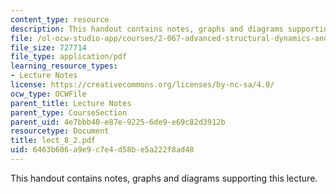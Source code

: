 ```yaml
---
content_type: resource
description: This handout contains notes, graphs and diagrams supporting this lecture.
file: /ol-ocw-studio-app/courses/2-067-advanced-structural-dynamics-and-acoustics-13-811-spring-2004/6463b606a9e9c7e4d58be5a222f8ad48_lect_8_2.pdf
file_size: 727714
file_type: application/pdf
learning_resource_types:
- Lecture Notes
license: https://creativecommons.org/licenses/by-nc-sa/4.0/
ocw_type: OCWFile
parent_title: Lecture Notes
parent_type: CourseSection
parent_uid: 4e7bbb40-e87e-9225-6de9-e69c82d3912b
resourcetype: Document
title: lect_8_2.pdf
uid: 6463b606-a9e9-c7e4-d58b-e5a222f8ad48
---
```

This handout contains notes, graphs and diagrams supporting this lecture.
